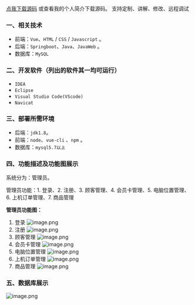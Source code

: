 [点我下载源码](https://www.oneprosol.com/detail/73970bd29f834ea49a48a0cb3b3bd96f)
或查看我的个人简介下载源码。
支持定制、讲解、修改、远程调试
### 一、相关技术
- 前端：`Vue`、`HTML` / `CSS` / `Javascript` 。
- 后端：`Springboot`、`Java`、`JavaWeb` 。
- 数据库：`MySQL`

### 二、开发软件（列出的软件其一均可运行）
- `IDEA`
- `Eclipse`
- `Visual Studio Code(VScode)`
- `Navicat`
### 三、部署所需环境

- 后端：`jdk1.8`。
- 前端：`node`、`vue-cli` 、`npm` 。
- 数据库：`mysql5.7以上`

### 四、功能描述及功能图展示
系统分为：管理员。

管理员功能：1. 登录、2. 注册、3. 顾客管理、4. 会员卡管理、5. 电脑位置管理、6. 上机订单管理、7. 商品管理


**管理员功能图：**

1. 登录
![image.png](https://pic.picprosol.com/user_upload/1ca4a16527164fbdbe5588f4023765f3/2025-06-22%2012:56:34_image.png)
2. 注册
![image.png](https://pic.picprosol.com/user_upload/1ca4a16527164fbdbe5588f4023765f3/2025-06-22%2012:56:38_image.png)
3. 顾客管理
![image.png](https://pic.picprosol.com/user_upload/1ca4a16527164fbdbe5588f4023765f3/2025-06-22%2012:55:26_image.png)
4. 会员卡管理
![image.png](https://pic.picprosol.com/user_upload/1ca4a16527164fbdbe5588f4023765f3/2025-06-22%2012:55:33_image.png)
5. 电脑位置管理
![image.png](https://pic.picprosol.com/user_upload/1ca4a16527164fbdbe5588f4023765f3/2025-06-22%2012:55:52_image.png)
6. 上机订单管理
![image.png](https://pic.picprosol.com/user_upload/1ca4a16527164fbdbe5588f4023765f3/2025-06-22%2012:55:59_image.png)
7. 商品管理
![image.png](https://pic.picprosol.com/user_upload/1ca4a16527164fbdbe5588f4023765f3/2025-06-22%2012:56:06_image.png)

### 五、数据库展示
![image.png](https://pic.picprosol.com/user_upload/1ca4a16527164fbdbe5588f4023765f3/2025-06-22%2012:58:38_image.png)
